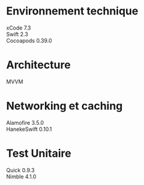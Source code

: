 # Environnement technique
  xCode 7.3 <br/>
  Swift 2.3 <br/>
  Cocoapods 0.39.0 <br/>
  
# Architecture
  MVVM <br/>

# Networking et caching
  Alamofire 3.5.0 <br/>
  HanekeSwift 0.10.1 <br/>
  
# Test Unitaire
   Quick 0.9.3 <br/>
   Nimble 4.1.0 <br/>


  

  
  
